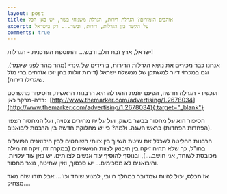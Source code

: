 ```yaml
---
layout: post
title: אוהבים הימורים? הגרלת דירות, הגרלת משגיחי בשר, יש כאן הכל
excerpt: על הקשר בין הגרלות, דירות, ובשר... רק בישראל
comments: true
---
```

ישראל, ארץ זבת חלב ודבש... והתוספת העדכנית - הגרלות!

אנחנו כבר מכירים את נושא הגרלות הדירות, בירידים של גינדי (מהר מהר לפני שיגמר), וגם במכרזי דיור למשתכן של ממשלת ישראל (דירות זולות בהן יזכו אזרחים ברי מזל שיגרילו דירות).

ועכשיו - הגרלה חדשה, הפעם יוזמת ההגרלה היא הרבנות הראשית, והסיפור מתפרסם בדה-מרקר כאן:  [http://www.themarker.com/advertising/1.2678034](http://www.themarker.com/advertising/1.2678034){:target="_blank"}

הסיפור הוא על מחסור בבשר בשוק, ועל עליית מחירים צפויה, ועל המחסור הצפוי (הפחדות הפחדות) בראש השנה. ולמה? כי יש מחלוקת חדשה בין הרבנות ליבואנים.

הרבנות החליטה לשכלל את שיטת השיוך בין צוותי השוחטים לבין היבואנים הפועלים בחו"ל, כך שלא תהיה זיקה בין היבואן לצוות המשגיחים (במקרה זה, זיקה זה מילה מכובסת לשוחד, אני חושב....), ובנוסף להוסיף עוד אנשים לצוותים. יש כאן עוד עלויות, והיבואנים לא מסכימים... יש סכסוך, ואין שחיטה, נוצר מחסור.

אז תכלס, יכול להיות שמדובר במהלך חיובי, למנוע שוחד וכו'... אבל תודו שזה מאד מצחיק....